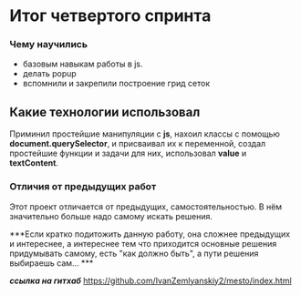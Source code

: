 # Итог четвертого спринта

### Чему научились
* базовым навыкам работы в  js.
* делать popup
* вспомнили и закрепили построение грид сеток
## Какие технологии использовал

Приминил простейшие манипуляции с **js**, нахоил классы с помощью **document.querySelector**, и присваивал их к переменной, создал простейшие функции и задачи для них, использовал  **value** и **textContent**.
### Отличия от предыдущих работ
Этот проект отличается от предыдущих, самостоятельностью. В нём значительно больше надо самому искать решения.

***Если кратко подитожить данную работу, она сложнее предыдущих и интереснее, а интереснее тем что приходится основные решения придумывать самому, есть "как должно быть", а пути решения выбираешь сам... ***

***ссылка на гитхаб***
<https://github.com/IvanZemlyanskiy2/mesto/index.html>

